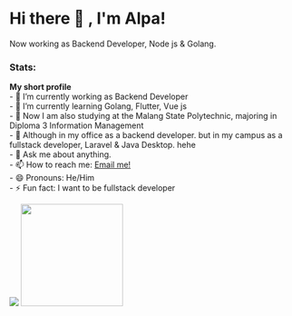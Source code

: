 # Hi there 👋 , I'm Alpa!
Now working as Backend Developer, Node js & Golang.

### Stats:
 <summary><strong>My short profile</strong></summary>
    - 🔭 I’m currently working as Backend Developer </br>
    - 🌱 I’m currently learning Golang, Flutter, Vue js </br>
    - 👯 Now I am also studying at the Malang State Polytechnic, majoring in Diploma 3 Information Management</br>
    - 🤔 Although in my office as a backend developer. but in my campus as a fullstack developer, Laravel & Java Desktop. hehe </br>
    - 💬 Ask me about anything.</br>
    - 📫 How to reach me: <a href="mailto:tokferdian100@gmail.com">Email me!</a>  </br>
    - 😄 Pronouns: He/Him </br>
    - ⚡ Fun fact: I want to be fullstack developer </br>
<p>
    <img src="https://github-readme-stats.vercel.app/api?username=alpardfm&hide=contribs,prs&show_icons=true&hide_border=true&title_color=000" />
    <img src="https://github-readme-stats.vercel.app/api/top-langs/?username=alpardfm&layout=compact" height=180 />
</p>

<!---
- 👋 Hi, I’m @alpardfm
- 👀 I’m interested in ...
- 🌱 I’m currently learning ...
- 💞️ I’m looking to collaborate on ...
- 📫 How to reach me ...
--->

<!---
alpardfm/alpardfm is a ✨ special ✨ repository because its `README.md` (this file) appears on your GitHub profile.
You can click the Preview link to take a look at your changes.
--->
